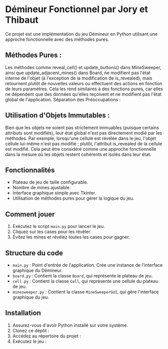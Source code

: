 # Démineur Fonctionnel par Jory et Thibaut

Ce projet est une implémentation du jeu Démineur en Python utilisant une approche fonctionnelle avec des méthodes pures.

## Méthodes Pures :

Les méthodes comme reveal_cell() et update_buttons() dans MineSweeper, ainsi que update_adjacent_mines() dans Board, ne modifient pas l'état interne de l'objet (à l'exception de la modification de is_revealed), mais retournent plutôt de nouvelles valeurs ou effectuent des actions en fonction de leurs paramètres. Cela les rend similaires à des fonctions pures, car elles ne dépendent que des données qu'elles reçoivent et ne modifient pas l'état global de l'application.
Séparation des Préoccupations :

## Utilisation d'Objets Immutables :

Bien que les objets ne soient pas strictement immuables (puisque certains attributs sont modifiés), leur état global n'est pas directement modié par les méthodes. Par exemple, lorsqu'une cellule est révélée dans le jeu, l'objet cellule lui-même n'est pas modifié ; plutôt, l'attribut is_revealed de la cellule est modifié. Cela peut être considéré comme une approche fonctionnelle dans la mesure où les objets restent cohérents et isolés dans leur état.


## Fonctionnalités

- Plateau de jeu de taille configurable.
- Nombre de mines ajustable.
- Interface graphique simple avec Tkinter.
- Utilisation de méthodes pures pour gérer la logique du jeu.

## Comment jouer

1. Exécutez le script `main.py` pour lancer le jeu.
2. Cliquez sur les cases pour les révéler.
3. Évitez les mines et révélez toutes les cases pour gagner.

## Structure du code

- `main.py` : Point d'entrée de l'application. Crée une instance de l'interface graphique du Démineur.
- `board.py` : Contient la classe `Board`, qui représente le plateau de jeu.
- `cell.py` : Contient la classe `Cell`, qui représente une cellule du plateau de jeu.
- `minesweeper.py` : Contient la classe `MineSweeperGUI`, qui gère l'interface graphique du jeu.

## Installation

1. Assurez-vous d'avoir Python installé sur votre système.
2. Clonez ce dépôt :
3. Accédez au répertoire du projet :
4. Exécutez le jeu :

